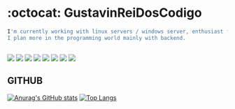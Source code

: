 # :octocat: GustavinReiDosCodigo

``` bash
I'm currently working with linux servers / windows server, enthusiast for network technologies.
I plan more in the programming world mainly with backend.
```
##
![](https://img.shields.io/badge/‎-Linux-E95420?logo=linux&logoColor=white&style=plastic)
![](https://img.shields.io/badge/‎-JavaScript-F7DF1E?logo=javascript&logoColor=white&style=plastic)
![](https://img.shields.io/badge/‎-HTML-CC342D?logo=html5&logoColor=white&style=plastic)
![](https://img.shields.io/badge/‎-CSS-1572B6?logo=css3&logoColor=white&style=plastic)
![](https://img.shields.io/badge/‎-NodeJS-339933?logo=Node.js&logoColor=white&style=plastic)
![](https://img.shields.io/badge/‎-Git-F05032?logo=git&logoColor=white&style=plastic)
![](https://img.shields.io/badge/‎-GitHub-181717?logo=github&logoColor=white&style=plastic)
![](https://img.shields.io/badge/‎-VS%20Code-007ACC?logo=visual-studio-code&logoColor=white&style=plastic)

## GITHUB
[![Anurag's GitHub stats](https://github-readme-stats.vercel.app/api?username=GustavinReiDosCodigo&show_icons=true&theme=transparent)](https://github.com/higor-us/)
[![Top Langs](https://github-readme-stats.vercel.app/api/top-langs/?username=GustavinReiDosCodigo&show_icons=true&theme=transparent&layout=compact)](https://github.com/higor-us/)

